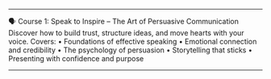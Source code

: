 ________________________________________
🗣️ Course 1: Speak to Inspire – The Art of Persuasive Communication
Discover how to build trust, structure ideas, and move hearts with your voice.
Covers:
•	Foundations of effective speaking
•	Emotional connection and credibility
•	The psychology of persuasion
•	Storytelling that sticks
•	Presenting with confidence and purpose
________________________________________
